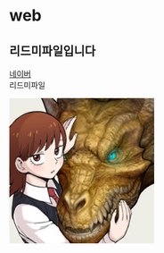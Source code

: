 # web
## 리드미파일입니다
<a href="https://www.naver.com">네이버</a>
<br>
리드미파일
<br>

<img src="/day01/1.jpg">
